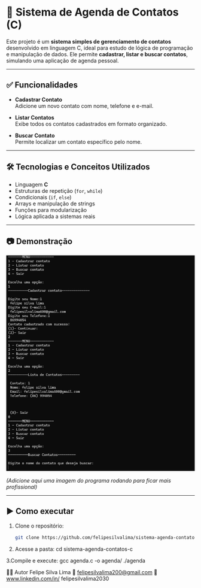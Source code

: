 # 📒 Sistema de Agenda de Contatos (C)

Este projeto é um **sistema simples de gerenciamento de contatos** desenvolvido em linguagem C, ideal para estudo de lógica de programação e manipulação de dados. Ele permite **cadastrar, listar e buscar contatos**, simulando uma aplicação de agenda pessoal.

---

## ✅ Funcionalidades

- **Cadastrar Contato**  
  Adicione um novo contato com nome, telefone e e-mail.
  
- **Listar Contatos**  
  Exibe todos os contatos cadastrados em formato organizado.
  
- **Buscar Contato**  
  Permite localizar um contato específico pelo nome.

---

## 🛠️ Tecnologias e Conceitos Utilizados

- Linguagem **C**
- Estruturas de repetição (`for`, `while`)
- Condicionais (`if`, `else`)
- Arrays e manipulação de strings
- Funções para modularização
- Lógica aplicada a sistemas reais

---

## 📷 Demonstração

![Exemplo de tela](docs/agenda_screenshot.png)

*(Adicione aqui uma imagem do programa rodando para ficar mais profissional)*

---

## ▶️ Como executar

1. Clone o repositório:
   ```bash
   git clone https://github.com/felipesilvalima/sistema-agenda-contatos-c.git
   
2. Acesse a pasta:
  cd sistema-agenda-contatos-c

3.Compile e execute:
  gcc agenda.c -o agenda/
./agenda


👨‍💻 Autor
Felipe Silva Lima
📧 felipesilvalima200@gmail.com
🔗 www.linkedin.com/in/
felipesilvalima2030
